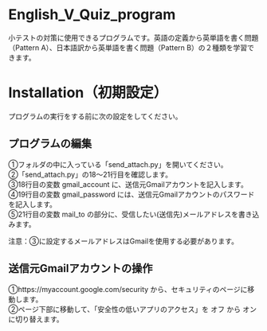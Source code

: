 # English_V_Quiz_program
小テストの対策に使用できるプログラムです。英語の定義から英単語を書く問題（Pattern A）、日本語訳から英単語を書く問題（Pattern B）の２種類を学習できます。

# Installation（初期設定）
プログラムの実行をする前に次の設定をしてください。

## **プログラムの編集**<br>
①フォルダの中に入っている「send_attach.py」を開いてください。<br>
②「send_attach.py」の18～21行目を確認します。<br>
③18行目の変数 gmail_account に、送信元Gmailアカウントを記入します。<br>
④19行目の変数 gmail_password には、送信元Gmailアカウントのパスワードを記入します。<br>
⑤21行目の変数 mail_to の部分に、受信したい(送信先)メールアドレスを書き込みます。<br>

注意：③に設定するメールアドレスはGmailを使用する必要があります。<br>


## **送信元Gmailアカウントの操作**<br>
①https://myaccount.google.com/security から、セキュリティのページに移動します。<br>
②ページ下部に移動して、「安全性の低いアプリのアクセス」を オフ から オン に切り替えます。<br>
